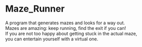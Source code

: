 # Maze_Runner
A program that generates mazes and looks for a way out. <br/>
Mazes are amazing: keep running, find the exit if you can! <br/>
If you are not too happy about getting stuck in the actual maze, <br/>
you can entertain yourself with a virtual one. 
